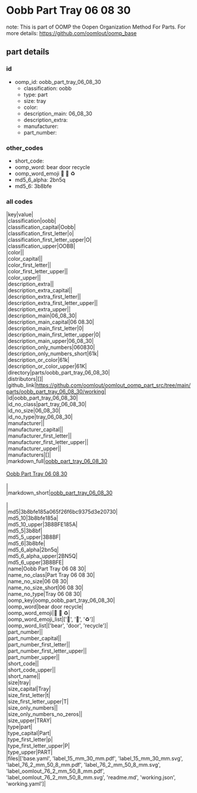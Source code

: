 # Oobb Part Tray 06 08 30  

note: This is part of OOMP the Oopen Organization Method For Parts. For more details: https://github.com/oomlout/oomp_base

##  part details





### id
* oomp_id: oobb_part_tray_06_08_30
  * classification: oobb
  * type: part
  * size: tray
  * color: 
  * description_main: 06_08_30
  * description_extra: 
  * manufacturer: 
  * part_number: 

### other_codes
* short_code: 
* oomp_word: bear door recycle
* oomp_word_emoji :bear: :door: :recycle:
* md5_6_alpha: 2bn5q
* md5_6: 3b8bfe

### all codes 
|key|value|  
|classification|oobb|  
|classification_capital|Oobb|  
|classification_first_letter|o|  
|classification_first_letter_upper|O|  
|classification_upper|OOBB|  
|color||  
|color_capital||  
|color_first_letter||  
|color_first_letter_upper||  
|color_upper||  
|description_extra||  
|description_extra_capital||  
|description_extra_first_letter||  
|description_extra_first_letter_upper||  
|description_extra_upper||  
|description_main|06_08_30|  
|description_main_capital|06 08.30|  
|description_main_first_letter|0|  
|description_main_first_letter_upper|0|  
|description_main_upper|06_08_30|  
|description_only_numbers|060830|  
|description_only_numbers_short|61k|  
|description_or_color|61k|  
|description_or_color_upper|61K|  
|directory|parts/oobb_part_tray_06_08_30|  
|distributors|[]|  
|github_link|https://github.com/oomlout/oomlout_oomp_part_src/tree/main/parts/oobb_part_tray_06_08_30/working|  
|id|oobb_part_tray_06_08_30|  
|id_no_class|part_tray_06_08_30|  
|id_no_size|06_08_30|  
|id_no_type|tray_06_08_30|  
|manufacturer||  
|manufacturer_capital||  
|manufacturer_first_letter||  
|manufacturer_first_letter_upper||  
|manufacturer_upper||  
|manufacturers|[]|  
|markdown_full|[oobb_part_tray_06_08_30](https://github.com/oomlout/oomlout_oomp_part_src/tree/main/parts/oobb_part_tray_06_08_30/working)<br>[](https://github.com/oomlout/oomlout_oomp_part_src/tree/main/parts/oobb_part_tray_06_08_30/working)<br>[Oobb Part Tray 06 08 30](https://github.com/oomlout/oomlout_oomp_part_src/tree/main/parts/oobb_part_tray_06_08_30/working)<br><br>|  
|markdown_short|[oobb_part_tray_06_08_30](https://github.com/oomlout/oomlout_oomp_part_src/tree/main/parts/oobb_part_tray_06_08_30/working)<br><br>|  
|md5|3b8bfe185a065f26f6bc9375d3e20730|  
|md5_10|3b8bfe185a|  
|md5_10_upper|3B8BFE185A|  
|md5_5|3b8bf|  
|md5_5_upper|3B8BF|  
|md5_6|3b8bfe|  
|md5_6_alpha|2bn5q|  
|md5_6_alpha_upper|2BN5Q|  
|md5_6_upper|3B8BFE|  
|name|Oobb Part Tray 06 08 30|  
|name_no_class|Part Tray 06 08 30|  
|name_no_size|06 08 30|  
|name_no_size_short|06 08 30|  
|name_no_type|Tray 06 08 30|  
|oomp_key|oomp_oobb_part_tray_06_08_30|  
|oomp_word|bear door recycle|  
|oomp_word_emoji|:bear: :door: :recycle:|  
|oomp_word_emoji_list|[':bear:', ':door:', ':recycle:']|  
|oomp_word_list|['bear', 'door', 'recycle']|  
|part_number||  
|part_number_capital||  
|part_number_first_letter||  
|part_number_first_letter_upper||  
|part_number_upper||  
|short_code||  
|short_code_upper||  
|short_name||  
|size|tray|  
|size_capital|Tray|  
|size_first_letter|t|  
|size_first_letter_upper|T|  
|size_only_numbers||  
|size_only_numbers_no_zeros||  
|size_upper|TRAY|  
|type|part|  
|type_capital|Part|  
|type_first_letter|p|  
|type_first_letter_upper|P|  
|type_upper|PART|  
|files|['base.yaml', 'label_15_mm_30_mm.pdf', 'label_15_mm_30_mm.svg', 'label_76_2_mm_50_8_mm.pdf', 'label_76_2_mm_50_8_mm.svg', 'label_oomlout_76_2_mm_50_8_mm.pdf', 'label_oomlout_76_2_mm_50_8_mm.svg', 'readme.md', 'working.json', 'working.yaml']|  

